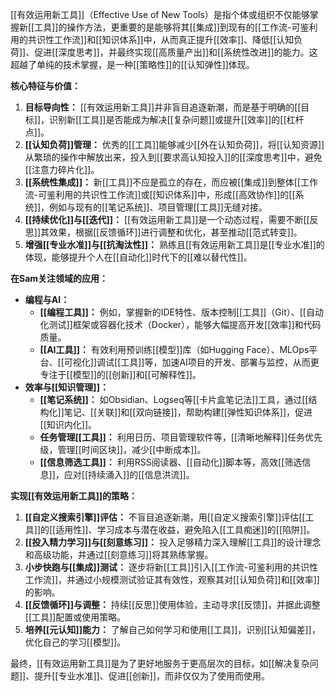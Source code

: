 [[有效运用新工具]]（Effective Use of New Tools）是指个体或组织不仅能够掌握新[[工具]]的操作方法，更重要的是能够将其[[集成]]到现有的[[工作流-可鉴利用的共识性工作流]]和[[知识体系]]中，从而真正提升[[效率]]、降低[[认知负荷]]、促进[[深度思考]]，并最终实现[[高质量产出]]和[[系统性改进]]的能力。这超越了单纯的技术掌握，是一种[[策略性]]的[[认知弹性]]体现。

**核心特征与价值：**

1.  **目标导向性：** [[有效运用新工具]]并非盲目追逐新潮，而是基于明确的[[目标]]，识别新[[工具]]是否能成为解决[[复杂问题]]或提升[[效率]]的[[杠杆点]]。
2.  **[[认知负荷]]管理：** 优秀的[[工具]]能够减少[[外在认知负荷]]，将[[认知资源]]从繁琐的操作中解放出来，投入到[[要求高认知投入]]的[[深度思考]]中，避免[[注意力碎片化]]。
3.  **[[系统性集成]]：** 新[[工具]]不应是孤立的存在，而应被[[集成]]到整体[[工作流-可鉴利用的共识性工作流]]或[[知识体系]]中，形成[[高效协作]]的[[系统]]，例如与现有的[[笔记系统]]、项目管理[[工具]]无缝对接。
4.  **[[持续优化]]与[[迭代]]：** [[有效运用新工具]]是一个动态过程，需要不断[[反思]]其效果，根据[[反馈循环]]进行调整和优化，甚至推动[[范式转变]]。
5.  **增强[[专业水准]]与[[抗淘汰性]]：** 熟练且[[有效运用新工具]]是[[专业水准]]的体现，能够提升个人在[[自动化]]时代下的[[难以替代性]]。

**在Sam关注领域的应用：**

*   **编程与AI：**
    *   **[[编程工具]]：** 例如，掌握新的IDE特性、版本控制[[工具]]（Git）、[[自动化测试]]框架或容器化技术（Docker），能够大幅提高开发[[效率]]和代码质量。
    *   **[[AI工具]]：** 有效利用预训练[[模型]]库（如Hugging Face）、MLOps平台、[[可视化]]调试[[工具]]等，加速AI项目的开发、部署与监控，从而更专注于[[模型]]的[[创新]]和[[可解释性]]。
*   **效率与[[知识管理]]：**
    *   **[[笔记系统]]：** 如Obsidian、Logseq等[[卡片盒笔记法]]工具，通过[[结构化]]笔记、[[关联]]和[[双向链接]]，帮助构建[[弹性知识体系]]，促进[[知识内化]]。
    *   **任务管理[[工具]]：** 利用日历、项目管理软件等，[[清晰地解释]]任务优先级，管理[[时间区块]]，减少[[中断成本]]。
    *   **[[信息筛选工具]]：** 利用RSS阅读器、[[自动化]]脚本等，高效[[筛选信息]]，应对[[持续涌入]]的[[信息洪流]]。

**实现[[有效运用新工具]]的策略：**

1.  **[[自定义搜索引擎]]评估：** 不盲目追逐新潮，用[[自定义搜索引擎]]评估[[工具]]的[[适用性]]、学习成本与潜在收益，避免陷入[[工具痴迷]]的[[陷阱]]。
2.  **[[投入精力学习]]与[[刻意练习]]：** 投入足够精力深入理解[[工具]]的设计理念和高级功能，并通过[[刻意练习]]将其熟练掌握。
3.  **小步快跑与[[集成]]测试：** 逐步将新[[工具]]引入[[工作流-可鉴利用的共识性工作流]]，并通过小规模测试验证其有效性，观察其对[[认知负荷]]和[[效率]]的影响。
4.  **[[反馈循环]]与调整：** 持续[[反思]]使用体验，主动寻求[[反馈]]，并据此调整[[工具]]配置或使用策略。
5.  **培养[[元认知]]能力：** 了解自己如何学习和使用[[工具]]，识别[[认知偏差]]，优化自己的学习[[模型]]。

最终，[[有效运用新工具]]是为了更好地服务于更高层次的目标，如[[解决复杂问题]]、提升[[专业水准]]、促进[[创新]]，而非仅仅为了使用而使用。